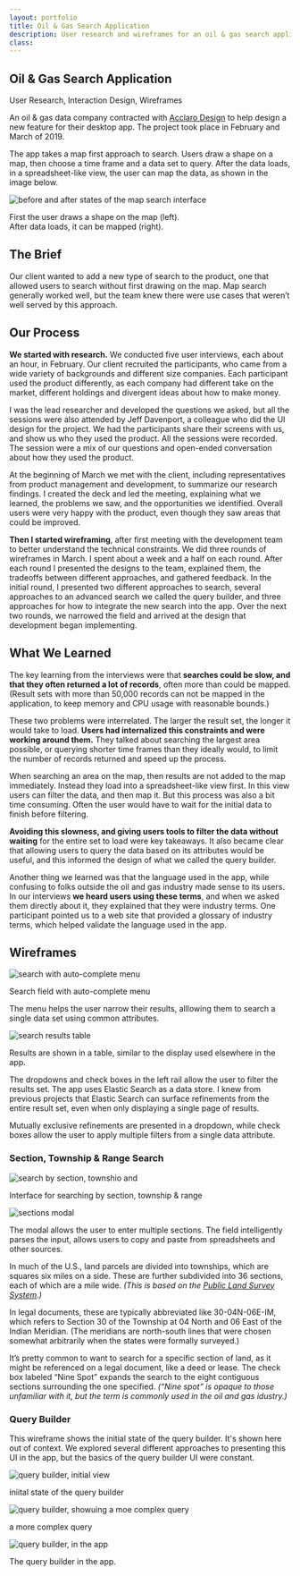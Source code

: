 ```yaml
---
layout: portfolio
title: Oil & Gas Search Application 
description: User research and wireframes for an oil & gas search application
class: 
---
```


<section class="white post" markdown="1">
<div class="text" markdown="1">
		
# Oil & Gas Search Application

<p class="meta">User Research, Interaction Design, Wireframes</p>

An oil & gas data company contracted with [Acclaro Design][2] to help design a new feature for their desktop app. The project took place in February and March of 2019.

The app takes a map first approach to search. Users draw a shape on a map, then choose a time frame and a data set to query. After the data loads, in a spreadsheet-like view, the user can map the data, as shown in the image below. 

[2]: https://acclarodesign.com

<div class="">
	<img src="/img/portfolio/oil-map-search.png" alt="before and after states of the map search interface" class="full-width">
</div>

<p class="caption">First the user draws a shape on the map (left). <br>After data loads, it can be mapped (right).</p>

## The Brief

Our client wanted to add a new type of search to the product, one that allowed users to search without first drawing on the map. Map search generally worked well, but the team knew there were use cases that weren’t well served by this approach.

</div>
</section>	
<section class="dark post" markdown="1">
<div class="text" markdown="1">

## Our Process

**We started with research.** We conducted five user interviews, each about an hour, in February. Our client recruited the participants, who came from a wide variety of backgrounds and different size companies. Each participant used the product differently, as each company had different take on the market, different holdings and divergent ideas about how to make money.

I was the lead researcher and developed the questions we asked, but all the sessions were also attended by Jeff Davenport, a colleague who did the UI design for the project. We had the participants share their screens with us, and show us who they used the product. All the sessions were recorded. The session were a mix of our questions and open-ended conversation about how they used the product.

At the beginning of March we met with the client, including representatives from product management and development, to summarize our research findings. I created the deck and led the meeting, explaining what we learned, the problems we saw, and the opportunities we identified. Overall users were very happy with the product, even though they saw areas that could be improved.

**Then I started wireframing**, after first meeting with the development team to better understand the technical constraints. We did three rounds of wireframes in March. I spent about a week and a half on each round. After each round I presented the designs to the team, explained them, the tradeoffs between different approaches, and gathered feedback. In the initial round, I presented two different approaches to search, several approaches to an advanced search we called the query builder, and three approaches for how to integrate the new search into the app. Over the next two rounds, we narrowed the field and arrived at the design that development began implementing.

</div>
</section>	
<section class="white post" markdown="1">
<div class="text" markdown="1">

## What We Learned 

The key learning from the interviews were that **searches could be slow, and that they often returned a lot of records**, often more than could be mapped. (Result sets with more than 50,000 records can not be mapped in the application, to keep memory and CPU usage with reasonable bounds.)

These two problems were interrelated. The larger the result set, the longer it would take to load. **Users had internalized this constraints and were working around them.** They talked about searching the largest area possible, or querying shorter time frames than they ideally would, to limit the number of records returned and speed up the process. 

When searching an area on the map, then results are not added to the map immediately. Instead they load into a spreadsheet-like view first. In this view users can filter the data, and then map it. But this process was also a bit time consuming. Often the user would have to wait for the initial data to finish before filtering.

**Avoiding this slowness, and giving users tools to filter the data without waiting** for the entire set to load were key takeaways. It also became clear that allowing users to query the data based on its attributes would be useful, and this informed the design of what we called the query builder.
 
Another thing we learned was that the language used in the app, while confusing to folks outside the oil and gas industry made sense to its users. In our interviews **we heard users using these terms**, and when we asked them directly about it, they explained that they were industry terms. One participant pointed us to a web site that provided a glossary of industry terms, which helped validate the language used in the app.

## Wireframes

<div class="">
	<img src="/img/portfolio/oil-search-menu.png" alt="search with auto-complete menu " class="full-width border">
</div>

<p class="caption">Search field with auto-complete menu</p>

The menu helps the user narrow their results, alllowing them to search a single data set using common attributes.

<div class="">
	<img src="/img/portfolio/oil-search-table.png" alt="search results table" class="full-width border">
</div>

<p class="caption">Results are shown in a table, similar to the display used elsewhere in the app.</p>

The dropdowns and check boxes in the left rail allow the user to filter the results set. The app uses Elastic Search as a data store. I knew from previous projects that Elastic Search can surface refinements from the entire result set, even when only displaying a single page of results. 

Mutually exclusive refinements are presented in a dropdown, while check boxes allow the user to apply multiple filters from a single data attribute.

### Section, Township & Range Search

<div class="">
	<img src="/img/portfolio/oil-search-section.png" alt="search by section, townshio and " class="full-width border">
</div>

<p class="caption">Interface for searching by section, township & range</p>

<div class="">
	<img src="/img/portfolio/oil-search-section-modal.png" alt="sections modal" class="full-width">
</div>

<p class="caption">The modal allows the user to enter multiple sections. The field intelligently parses the input, allows users to copy and paste from spreadsheets and other sources.</p>

In much of the U.S., land parcels are divided into townships, which are squares six miles on a side. These are further subdivided into 36 sections, each of which are a mile wide. *(This is based on the [Public Land Survey System](https://en.wikipedia.org/wiki/Public_Land_Survey_System).)*

In legal documents, these are typically abbreviated like 30-04N-06E-IM, which refers to Section 30 of the Township at 04 North and 06 East of the Indian Meridian. (The meridians are north-south lines that were chosen somewhat arbitrarily when the states were formally surveyed.)

It’s pretty common to want to search for a specific section of land, as it might be referenced on a legal document, like a deed or lease. The check box labeled “Nine Spot” expands the search to the eight contiguous sections surrounding the one specified. *(“Nine spot” is opaque to those unfamiliar with it, but the term is commonly used in the oil and gas idustry.)*

### Query Builder

This wireframe shows the initial state of the query builder. It's shown here out of context. We explored several different approaches to presenting this UI in the app, but the basics of the query builder UI were constant.

<div class="">
	<img src="/img/portfolio/oil-query-builder-1.png" alt="query builder, initial view" class="full-width border">
</div>

<p class="caption">iniital state of the query builder</p>


<div class="">
	<img src="/img/portfolio/oil-query-builder-2.png" alt="query builder, showuing a moe complex query" class="full-width border">
</div>

<p class="caption">a more complex query</p>


<div class="">
	<img src="/img/portfolio/oil-query-builder-3.png" alt="query builder, in the app" class="full-width border">
</div>

<p class="caption">The query builder in the app.</p>



</div>
</section>	

